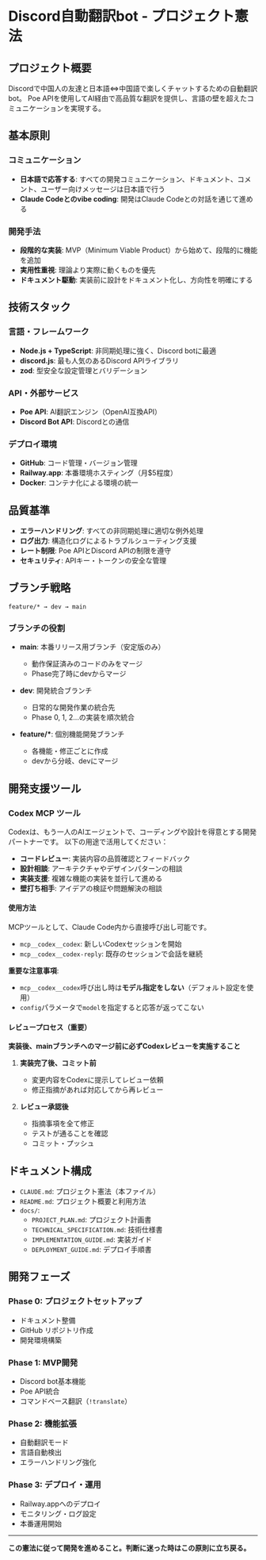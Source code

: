 # Discord自動翻訳bot - プロジェクト憲法

## プロジェクト概要

Discordで中国人の友達と日本語⇔中国語で楽しくチャットするための自動翻訳bot。
Poe APIを使用してAI経由で高品質な翻訳を提供し、言語の壁を超えたコミュニケーションを実現する。

## 基本原則

### コミュニケーション
- **日本語で応答する**: すべての開発コミュニケーション、ドキュメント、コメント、ユーザー向けメッセージは日本語で行う
- **Claude Codeとのvibe coding**: 開発はClaude Codeとの対話を通じて進める

### 開発手法
- **段階的な実装**: MVP（Minimum Viable Product）から始めて、段階的に機能を追加
- **実用性重視**: 理論より実際に動くものを優先
- **ドキュメント駆動**: 実装前に設計をドキュメント化し、方向性を明確にする

## 技術スタック

### 言語・フレームワーク
- **Node.js + TypeScript**: 非同期処理に強く、Discord botに最適
- **discord.js**: 最も人気のあるDiscord APIライブラリ
- **zod**: 型安全な設定管理とバリデーション

### API・外部サービス
- **Poe API**: AI翻訳エンジン（OpenAI互換API）
- **Discord Bot API**: Discordとの通信

### デプロイ環境
- **GitHub**: コード管理・バージョン管理
- **Railway.app**: 本番環境ホスティング（月$5程度）
- **Docker**: コンテナ化による環境の統一

## 品質基準

- **エラーハンドリング**: すべての非同期処理に適切な例外処理
- **ログ出力**: 構造化ログによるトラブルシューティング支援
- **レート制限**: Poe APIとDiscord APIの制限を遵守
- **セキュリティ**: APIキー・トークンの安全な管理

## ブランチ戦略

```
feature/* → dev → main
```

### ブランチの役割
- **main**: 本番リリース用ブランチ（安定版のみ）
  - 動作保証済みのコードのみをマージ
  - Phase完了時にdevからマージ

- **dev**: 開発統合ブランチ
  - 日常的な開発作業の統合先
  - Phase 0, 1, 2...の実装を順次統合

- **feature/\***: 個別機能開発ブランチ
  - 各機能・修正ごとに作成
  - devから分岐、devにマージ

## 開発支援ツール

### Codex MCP ツール
Codexは、もう一人のAIエージェントで、コーディングや設計を得意とする開発パートナーです。
以下の用途で活用してください：

- **コードレビュー**: 実装内容の品質確認とフィードバック
- **設計相談**: アーキテクチャやデザインパターンの相談
- **実装支援**: 複雑な機能の実装を並行して進める
- **壁打ち相手**: アイデアの検証や問題解決の相談

#### 使用方法
MCPツールとして、Claude Code内から直接呼び出し可能です。
- `mcp__codex__codex`: 新しいCodexセッションを開始
- `mcp__codex__codex-reply`: 既存のセッションで会話を継続

**重要な注意事項**:
- `mcp__codex__codex`呼び出し時は**モデル指定をしない**（デフォルト設定を使用）
- `config`パラメータで`model`を指定すると応答が返ってこない

#### レビュープロセス（重要）
**実装後、mainブランチへのマージ前に必ずCodexレビューを実施すること**

1. **実装完了後、コミット前**
   - 変更内容をCodexに提示してレビュー依頼
   - 修正指摘があれば対応してから再レビュー

2. **レビュー承認後**
   - 指摘事項を全て修正
   - テストが通ることを確認
   - コミット・プッシュ

## ドキュメント構成

- `CLAUDE.md`: プロジェクト憲法（本ファイル）
- `README.md`: プロジェクト概要と利用方法
- `docs/`:
  - `PROJECT_PLAN.md`: プロジェクト計画書
  - `TECHNICAL_SPECIFICATION.md`: 技術仕様書
  - `IMPLEMENTATION_GUIDE.md`: 実装ガイド
  - `DEPLOYMENT_GUIDE.md`: デプロイ手順書

## 開発フェーズ

### Phase 0: プロジェクトセットアップ
- ドキュメント整備
- GitHub リポジトリ作成
- 開発環境構築

### Phase 1: MVP開発
- Discord bot基本機能
- Poe API統合
- コマンドベース翻訳（`!translate`）

### Phase 2: 機能拡張
- 自動翻訳モード
- 言語自動検出
- エラーハンドリング強化

### Phase 3: デプロイ・運用
- Railway.appへのデプロイ
- モニタリング・ログ設定
- 本番運用開始

---

**この憲法に従って開発を進めること。判断に迷った時はこの原則に立ち戻る。**
